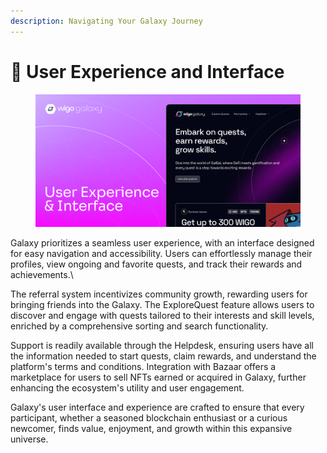 ```yaml
---
description: Navigating Your Galaxy Journey
---
```


# 🎨 User Experience and Interface

<figure><img src="../.gitbook/assets/WigoGalaxy Interface (1).png" alt=""><figcaption></figcaption></figure>

Galaxy prioritizes a seamless user experience, with an interface designed for easy navigation and accessibility. Users can effortlessly manage their profiles, view ongoing and favorite quests, and track their rewards and achievements.\


The referral system incentivizes community growth, rewarding users for bringing friends into the Galaxy. The ExploreQuest feature allows users to discover and engage with quests tailored to their interests and skill levels, enriched by a comprehensive sorting and search functionality.



Support is readily available through the Helpdesk, ensuring users have all the information needed to start quests, claim rewards, and understand the platform's terms and conditions. Integration with Bazaar offers a marketplace for users to sell NFTs earned or acquired in Galaxy, further enhancing the ecosystem's utility and user engagement.



Galaxy's user interface and experience are crafted to ensure that every participant, whether a seasoned blockchain enthusiast or a curious newcomer, finds value, enjoyment, and growth within this expansive universe.
